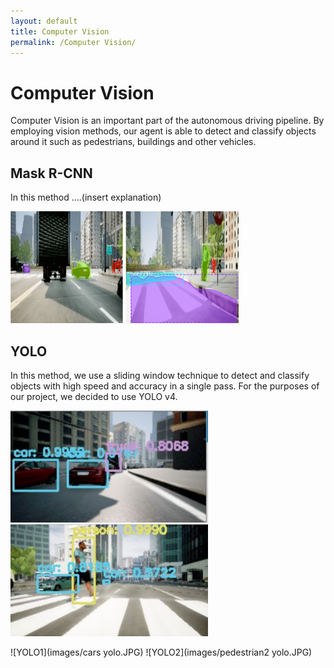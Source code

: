 ```yaml
---
layout: default
title: Computer Vision
permalink: /Computer Vision/
---
```


# Computer Vision

Computer Vision is an important part of the autonomous driving pipeline. By employing vision methods, our agent is able to detect and classify objects around it such as pedestrians, buildings and other vehicles.

## Mask R-CNN
In this method ....(insert explanation)

![RCNN1](images/Rcnn1.png)
![RCNN2](images/rcnn2.png)

## YOLO
In this method, we use a sliding window technique to detect and classify objects with high speed and accuracy in a single pass. For the purposes of our project, we decided to use YOLO v4.

<img src="images/cars yolo.JPG" alt="YOLO with cars" width="316" height="179"> 
<img src="images/pedestrian2 yolo.JPG" alt="YOLO with pedestrians" width="316" height="179"> 

![YOLO1](images/cars yolo.JPG)
![YOLO2](images/pedestrian2 yolo.JPG)
